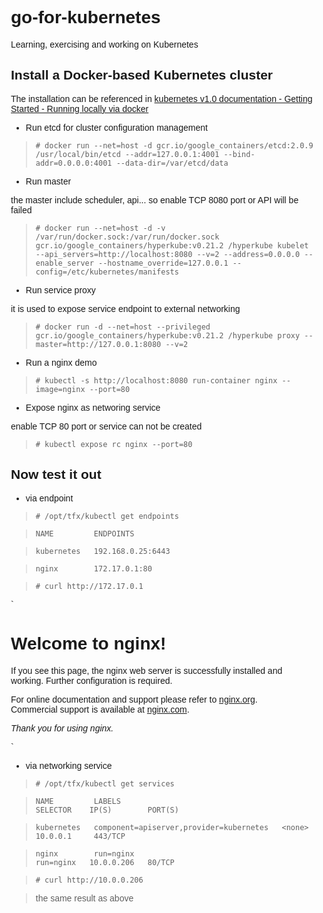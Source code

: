 # go-for-kubernetes
Learning, exercising and working on Kubernetes

## Install a Docker-based Kubernetes cluster

The installation can be referenced in [kubernetes v1.0 documentation - Getting Started - Running locally via docker](http://kubernetes.io/v1.0/docs/getting-started-guides/docker.html)

* Run etcd for cluster configuration management

>`# docker run --net=host -d gcr.io/google_containers/etcd:2.0.9 /usr/local/bin/etcd --addr=127.0.0.1:4001 --bind-addr=0.0.0.0:4001 --data-dir=/var/etcd/data
`

* Run master

the master include scheduler, api... so enable TCP 8080 port or API will be failed

>`# docker run --net=host -d -v /var/run/docker.sock:/var/run/docker.sock  gcr.io/google_containers/hyperkube:v0.21.2 /hyperkube kubelet --api_servers=http://localhost:8080 --v=2 --address=0.0.0.0 --enable_server --hostname_override=127.0.0.1 --config=/etc/kubernetes/manifests
`

* Run service proxy

it is used to expose service endpoint to external networking

>`# docker run -d --net=host --privileged gcr.io/google_containers/hyperkube:v0.21.2 /hyperkube proxy --master=http://127.0.0.1:8080 --v=2
`

* Run a nginx demo

>`# kubectl -s http://localhost:8080 run-container nginx --image=nginx --port=80
`

* Expose nginx as networing service

enable TCP 80 port or service can not be created

>`# kubectl expose rc nginx --port=80`


## Now test it out

* via endpoint

>`# /opt/tfx/kubectl get endpoints`

>`NAME         ENDPOINTS`

>`kubernetes   192.168.0.25:6443`

>`nginx        172.17.0.1:80`

>`# curl http://172.17.0.1`

`
<!DOCTYPE html>
<html>
<head>
<title>Welcome to nginx!</title>
<style>
    body {
        width: 35em;
        margin: 0 auto;
        font-family: Tahoma, Verdana, Arial, sans-serif;
    }
</style>
</head>
<body>
<h1>Welcome to nginx!</h1>
<p>If you see this page, the nginx web server is successfully installed and
working. Further configuration is required.</p>

<p>For online documentation and support please refer to
<a href="http://nginx.org/">nginx.org</a>.<br/>
Commercial support is available at
<a href="http://nginx.com/">nginx.com</a>.</p>

<p><em>Thank you for using nginx.</em></p>
</body>
</html>
`

* via networking service

>`# /opt/tfx/kubectl get services`

>`NAME         LABELS                                    SELECTOR    IP(S)        PORT(S)`

>`kubernetes   component=apiserver,provider=kubernetes   <none>      10.0.0.1     443/TCP`

>`nginx        run=nginx                                 run=nginx   10.0.0.206   80/TCP`

>`# curl http://10.0.0.206`

>the same result as above

